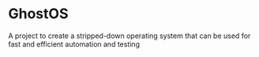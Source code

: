 # GhostOS
A project to create a stripped-down operating system that can be used for fast and efficient automation and testing
